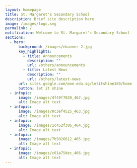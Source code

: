 ```yaml
---
layout: homepage
title: St. Margaret's Secondary School
description: Brief site description here
image: /images/logo.svg
permalink: /
notification: Welcome to St. Margaret's Secondary School
sections:
  - hero:
      background: /images/ebanner 2.jpg
      key_highlights:
        - title: Announcements
          description: ""
          url: /others/announcements
        - title: Latest News
          description: ""
          url: /others/latest-news
      url: sites.google.com/moe.edu.sg/letitshine180/home
      button: let it shine
  - infopic:
      image: /images/4f49f7039_467.jpg
      alt: Image alt text
  - infopic:
      image: /images/0c3ef4525_463.jpg
      alt: Image alt text
  - infopic:
      image: /images/1c452f306_464.jpg
      alt: Image alt text
  - infopic:
      image: /images/7b5026612_465.jpg
      alt: Image alt text
  - infopic:
      image: /images/c01a75dec_466.jpg
      alt: Image alt text
---
```


